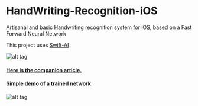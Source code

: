 # HandWriting-Recognition-iOS
Artisanal and basic Handwriting recognition system for iOS, based on a Fast Forward Neural Network

This project uses [Swift-AI](https://github.com/collinhundley/Swift-AI) 

![alt tag](http://curly-braces.org/wp-content/uploads/2016/02/CURLY_BRACES_reseaux_neurones-01-1024x292.png)

#### [Here is the companion article.](http://curly-braces.org/hand-writing-recognition-ios-exp1/)

#### Simple demo of a trained network
![alt tag](/HandWriting-iOS.gif)






